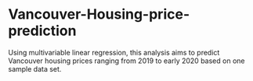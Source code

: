 # Vancouver-Housing-price-prediction
Using multivariable linear regression, this analysis aims to predict Vancouver housing prices ranging from 2019 to early 2020 based on one sample data set.
